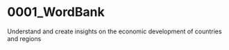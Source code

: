 # 0001_WordBank
Understand and create insights on the economic development of countries and regions
